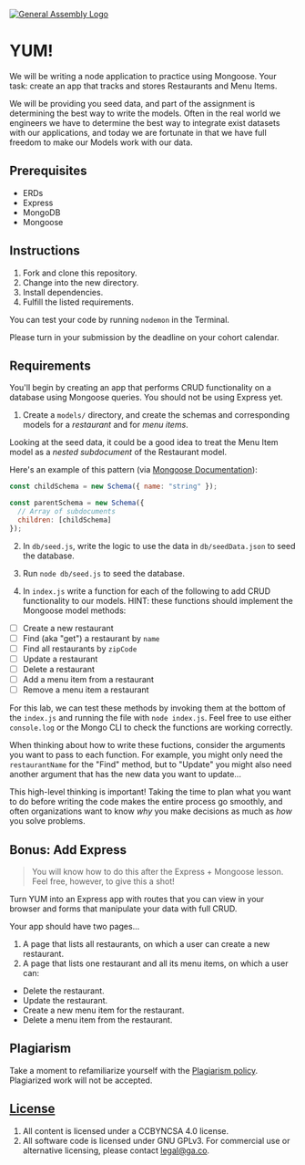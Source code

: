 [![General Assembly Logo](https://camo.githubusercontent.com/1a91b05b8f4d44b5bbfb83abac2b0996d8e26c92/687474703a2f2f692e696d6775722e636f6d2f6b6538555354712e706e67)](https://generalassemb.ly/education/web-development-immersive)

# YUM!

We will be writing a node application to practice using Mongoose. Your task:
create an app that tracks and stores Restaurants and Menu Items.

We will be providing you seed data, and part of the assignment is determining
the best way to write the models. Often in the real world we engineers we have
to determine the best way to integrate exist datasets with our applications, and
today we are fortunate in that we have full freedom to make our Models work with
our data.

## Prerequisites

- ERDs
- Express
- MongoDB
- Mongoose

## Instructions

1. Fork and clone this repository.
2. Change into the new directory.
3. Install dependencies.
4. Fulfill the listed requirements.

You can test your code by running `nodemon` in the Terminal.

Please turn in your submission by the deadline on your cohort calendar.

## Requirements

You'll begin by creating an app that performs CRUD functionality on a database
using Mongoose queries. You should not be using Express yet.

1. Create a `models/` directory, and create the schemas and corresponding models
   for a _restaurant_ and for _menu items_.

Looking at the seed data, it could be a good idea to treat the Menu Item model as a _nested subdocument_ of the Restaurant model.

Here's an example of this pattern (via [Mongoose Documentation](https://mongoosejs.com/docs/subdocs.html)):

```js
const childSchema = new Schema({ name: "string" });

const parentSchema = new Schema({
  // Array of subdocuments
  children: [childSchema]
});
```

2. In `db/seed.js`, write the logic to use the data in `db/seedData.json` to
   seed the database.

3. Run `node db/seed.js` to seed the database.

4. In `index.js` write a function for each of the following to add CRUD functionality to our models. HINT: these functions should implement the Mongoose model methods:

- [ ] Create a new restaurant
- [ ] Find (aka "get") a restaurant by `name`
- [ ] Find all restaurants by `zipCode`
- [ ] Update a restaurant
- [ ] Delete a restaurant
- [ ] Add a menu item from a restaurant
- [ ] Remove a menu item a restaurant

For this lab, we can test these methods by invoking them at the bottom of the `index.js` and running the file with `node index.js`. Feel free to use either `console.log` or the Mongo CLI to check the functions are working correctly.

When thinking about how to write these fuctions, consider the arguments you want to pass to each function. For example, you might only need the `restaurantName` for the "Find" method, but to "Update" you might also need another argument that has the new data you want to update...

This high-level thinking is important! Taking the time to plan what you want to do before writing the code makes the entire process go smoothly, and often organizations want to know _why_ you make decisions as much as _how_ you solve problems.

## Bonus: Add Express

> You will know how to do this after the Express + Mongoose lesson. Feel free,
> however, to give this a shot!

Turn YUM into an Express app with routes that you can view in your browser and
forms that manipulate your data with full CRUD.

Your app should have two pages...

1. A page that lists all restaurants, on which a user can create a new
   restaurant.
2. A page that lists one restaurant and all its menu items, on which a user can:

- Delete the restaurant.
- Update the restaurant.
- Create a new menu item for the restaurant.
- Delete a menu item from the restaurant.

## Plagiarism

Take a moment to refamiliarize yourself with the
[Plagiarism policy](https://git.generalassemb.ly/DC-WDI/Administrative/blob/master/plagiarism.md).
Plagiarized work will not be accepted.

## [License](LICENSE)

1. All content is licensed under a CC­BY­NC­SA 4.0 license.
2. All software code is licensed under GNU GPLv3. For commercial use or
   alternative licensing, please contact legal@ga.co.
